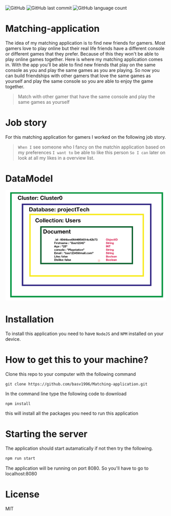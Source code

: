 ![GitHub](https://img.shields.io/github/license/basv1996/Matching-application)
![GitHub last commit](https://img.shields.io/github/last-commit/basv1996/Matching-application)
![GitHub language count](https://img.shields.io/github/languages/count/basv1996/Matching-application)

# Matching-application
The idea of my matching application is to find new friends for gamers. Most gamers love to play online but their real life friends have a different console or different games that they prefer. Because of this they won't be able to play online games together. Here is where my matching application comes in. With the app you'll be able to find new friends that play on the same console as you and play the same games as you are playing. So now you can build friendships with other gamers that love the same games as yourself and play the same console so you are able to enjoy the game together.

> Match with other gamer that have the same console and play the same games as yourself
# Job story
For this matching application for gamers I worked on the following job story.  

> `When I` see someone who I fancy on the matchin application based on my preferences `I want to` be able to like this person `So I can` later on look at all my likes in a overview list.


# DataModel
![DataModel for my database in mongoDB](https://github.com/basv1996/Matching-application/blob/main/public/img/imgWiki/DB_DataModel_mongo.png)

# Installation
To install this application you need to have `NodeJS` and `NPM` installed on your device.

# How to get this to your machine?

Clone this repo to your computer with the following command
```
git clone https://github.com/basv1996/Matching-application.git
```
In the command line type the following code to download 

```
npm install
```
this will install all the packages you need to run this application 

# Starting the server
The application should start autamatically if not then try the following.
```bash
npm run start
```
The application will be running on port 8080. So you'll have to go to localhost:8080
# License
MIT
